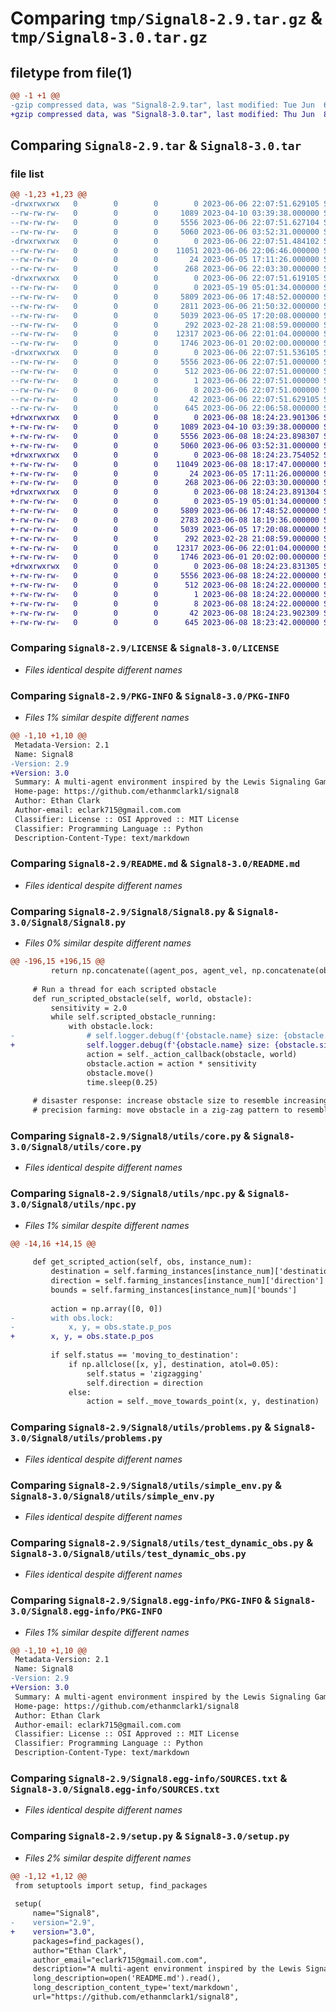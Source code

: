 # Comparing `tmp/Signal8-2.9.tar.gz` & `tmp/Signal8-3.0.tar.gz`

## filetype from file(1)

```diff
@@ -1 +1 @@
-gzip compressed data, was "Signal8-2.9.tar", last modified: Tue Jun  6 22:07:51 2023, max compression
+gzip compressed data, was "Signal8-3.0.tar", last modified: Thu Jun  8 18:24:23 2023, max compression
```

## Comparing `Signal8-2.9.tar` & `Signal8-3.0.tar`

### file list

```diff
@@ -1,23 +1,23 @@
-drwxrwxrwx   0        0        0        0 2023-06-06 22:07:51.629105 Signal8-2.9/
--rw-rw-rw-   0        0        0     1089 2023-04-10 03:39:38.000000 Signal8-2.9/LICENSE
--rw-rw-rw-   0        0        0     5556 2023-06-06 22:07:51.627104 Signal8-2.9/PKG-INFO
--rw-rw-rw-   0        0        0     5060 2023-06-06 03:52:31.000000 Signal8-2.9/README.md
-drwxrwxrwx   0        0        0        0 2023-06-06 22:07:51.484102 Signal8-2.9/Signal8/
--rw-rw-rw-   0        0        0    11051 2023-06-06 22:06:46.000000 Signal8-2.9/Signal8/Signal8.py
--rw-rw-rw-   0        0        0       24 2023-06-05 17:11:26.000000 Signal8-2.9/Signal8/__init__.py
--rw-rw-rw-   0        0        0      268 2023-06-06 22:03:30.000000 Signal8-2.9/Signal8/main.py
-drwxrwxrwx   0        0        0        0 2023-06-06 22:07:51.619105 Signal8-2.9/Signal8/utils/
--rw-rw-rw-   0        0        0        0 2023-05-19 05:01:34.000000 Signal8-2.9/Signal8/utils/__init__.py
--rw-rw-rw-   0        0        0     5809 2023-06-06 17:48:52.000000 Signal8-2.9/Signal8/utils/core.py
--rw-rw-rw-   0        0        0     2811 2023-06-06 21:50:32.000000 Signal8-2.9/Signal8/utils/npc.py
--rw-rw-rw-   0        0        0     5039 2023-06-05 17:20:08.000000 Signal8-2.9/Signal8/utils/problems.py
--rw-rw-rw-   0        0        0      292 2023-02-28 21:08:59.000000 Signal8-2.9/Signal8/utils/scenario.py
--rw-rw-rw-   0        0        0    12317 2023-06-06 22:01:04.000000 Signal8-2.9/Signal8/utils/simple_env.py
--rw-rw-rw-   0        0        0     1746 2023-06-01 20:02:00.000000 Signal8-2.9/Signal8/utils/test_dynamic_obs.py
-drwxrwxrwx   0        0        0        0 2023-06-06 22:07:51.536105 Signal8-2.9/Signal8.egg-info/
--rw-rw-rw-   0        0        0     5556 2023-06-06 22:07:51.000000 Signal8-2.9/Signal8.egg-info/PKG-INFO
--rw-rw-rw-   0        0        0      512 2023-06-06 22:07:51.000000 Signal8-2.9/Signal8.egg-info/SOURCES.txt
--rw-rw-rw-   0        0        0        1 2023-06-06 22:07:51.000000 Signal8-2.9/Signal8.egg-info/dependency_links.txt
--rw-rw-rw-   0        0        0        8 2023-06-06 22:07:51.000000 Signal8-2.9/Signal8.egg-info/top_level.txt
--rw-rw-rw-   0        0        0       42 2023-06-06 22:07:51.629105 Signal8-2.9/setup.cfg
--rw-rw-rw-   0        0        0      645 2023-06-06 22:06:58.000000 Signal8-2.9/setup.py
+drwxrwxrwx   0        0        0        0 2023-06-08 18:24:23.901306 Signal8-3.0/
+-rw-rw-rw-   0        0        0     1089 2023-04-10 03:39:38.000000 Signal8-3.0/LICENSE
+-rw-rw-rw-   0        0        0     5556 2023-06-08 18:24:23.898307 Signal8-3.0/PKG-INFO
+-rw-rw-rw-   0        0        0     5060 2023-06-06 03:52:31.000000 Signal8-3.0/README.md
+drwxrwxrwx   0        0        0        0 2023-06-08 18:24:23.754052 Signal8-3.0/Signal8/
+-rw-rw-rw-   0        0        0    11049 2023-06-08 18:17:47.000000 Signal8-3.0/Signal8/Signal8.py
+-rw-rw-rw-   0        0        0       24 2023-06-05 17:11:26.000000 Signal8-3.0/Signal8/__init__.py
+-rw-rw-rw-   0        0        0      268 2023-06-06 22:03:30.000000 Signal8-3.0/Signal8/main.py
+drwxrwxrwx   0        0        0        0 2023-06-08 18:24:23.891304 Signal8-3.0/Signal8/utils/
+-rw-rw-rw-   0        0        0        0 2023-05-19 05:01:34.000000 Signal8-3.0/Signal8/utils/__init__.py
+-rw-rw-rw-   0        0        0     5809 2023-06-06 17:48:52.000000 Signal8-3.0/Signal8/utils/core.py
+-rw-rw-rw-   0        0        0     2783 2023-06-08 18:19:36.000000 Signal8-3.0/Signal8/utils/npc.py
+-rw-rw-rw-   0        0        0     5039 2023-06-05 17:20:08.000000 Signal8-3.0/Signal8/utils/problems.py
+-rw-rw-rw-   0        0        0      292 2023-02-28 21:08:59.000000 Signal8-3.0/Signal8/utils/scenario.py
+-rw-rw-rw-   0        0        0    12317 2023-06-06 22:01:04.000000 Signal8-3.0/Signal8/utils/simple_env.py
+-rw-rw-rw-   0        0        0     1746 2023-06-01 20:02:00.000000 Signal8-3.0/Signal8/utils/test_dynamic_obs.py
+drwxrwxrwx   0        0        0        0 2023-06-08 18:24:23.831305 Signal8-3.0/Signal8.egg-info/
+-rw-rw-rw-   0        0        0     5556 2023-06-08 18:24:22.000000 Signal8-3.0/Signal8.egg-info/PKG-INFO
+-rw-rw-rw-   0        0        0      512 2023-06-08 18:24:22.000000 Signal8-3.0/Signal8.egg-info/SOURCES.txt
+-rw-rw-rw-   0        0        0        1 2023-06-08 18:24:22.000000 Signal8-3.0/Signal8.egg-info/dependency_links.txt
+-rw-rw-rw-   0        0        0        8 2023-06-08 18:24:22.000000 Signal8-3.0/Signal8.egg-info/top_level.txt
+-rw-rw-rw-   0        0        0       42 2023-06-08 18:24:23.902309 Signal8-3.0/setup.cfg
+-rw-rw-rw-   0        0        0      645 2023-06-08 18:23:42.000000 Signal8-3.0/setup.py
```

### Comparing `Signal8-2.9/LICENSE` & `Signal8-3.0/LICENSE`

 * *Files identical despite different names*

### Comparing `Signal8-2.9/PKG-INFO` & `Signal8-3.0/PKG-INFO`

 * *Files 1% similar despite different names*

```diff
@@ -1,10 +1,10 @@
 Metadata-Version: 2.1
 Name: Signal8
-Version: 2.9
+Version: 3.0
 Summary: A multi-agent environment inspired by the Lewis Signaling Game, featuring eight unique problem configurations with both static and dynamic obstacles.
 Home-page: https://github.com/ethanmclark1/signal8
 Author: Ethan Clark
 Author-email: eclark715@gmail.com.com
 Classifier: License :: OSI Approved :: MIT License
 Classifier: Programming Language :: Python
 Description-Content-Type: text/markdown
```

### Comparing `Signal8-2.9/README.md` & `Signal8-3.0/README.md`

 * *Files identical despite different names*

### Comparing `Signal8-2.9/Signal8/Signal8.py` & `Signal8-3.0/Signal8/Signal8.py`

 * *Files 0% similar despite different names*

```diff
@@ -196,15 +196,15 @@
         return np.concatenate((agent_pos, agent_vel, np.concatenate(observed_obstacles, axis=0), observed_goal))
             
     # Run a thread for each scripted obstacle
     def run_scripted_obstacle(self, world, obstacle):
         sensitivity = 2.0
         while self.scripted_obstacle_running:
             with obstacle.lock:
-                # self.logger.debug(f'{obstacle.name} size: {obstacle.size:}, position: {obstacle.state.p_pos}')
+                self.logger.debug(f'{obstacle.name} size: {obstacle.size:}, position: {obstacle.state.p_pos}')
                 action = self._action_callback(obstacle, world)
                 obstacle.action = action * sensitivity
                 obstacle.move()
                 time.sleep(0.25)
         
     # disaster response: increase obstacle size to resemble increasing size of fire
     # precision farming: move obstacle in a zig-zag pattern to resemble a tractor
```

### Comparing `Signal8-2.9/Signal8/utils/core.py` & `Signal8-3.0/Signal8/utils/core.py`

 * *Files identical despite different names*

### Comparing `Signal8-2.9/Signal8/utils/npc.py` & `Signal8-3.0/Signal8/utils/npc.py`

 * *Files 1% similar despite different names*

```diff
@@ -14,16 +14,15 @@
     
     def get_scripted_action(self, obs, instance_num):
         destination = self.farming_instances[instance_num]['destination']
         direction = self.farming_instances[instance_num]['direction']
         bounds = self.farming_instances[instance_num]['bounds']
         
         action = np.array([0, 0])
-        with obs.lock:
-            x, y, = obs.state.p_pos
+        x, y, = obs.state.p_pos
         
         if self.status == 'moving_to_destination':
             if np.allclose([x, y], destination, atol=0.05):
                 self.status = 'zigzagging'
                 self.direction = direction
             else:
                 action = self._move_towards_point(x, y, destination)
```

### Comparing `Signal8-2.9/Signal8/utils/problems.py` & `Signal8-3.0/Signal8/utils/problems.py`

 * *Files identical despite different names*

### Comparing `Signal8-2.9/Signal8/utils/simple_env.py` & `Signal8-3.0/Signal8/utils/simple_env.py`

 * *Files identical despite different names*

### Comparing `Signal8-2.9/Signal8/utils/test_dynamic_obs.py` & `Signal8-3.0/Signal8/utils/test_dynamic_obs.py`

 * *Files identical despite different names*

### Comparing `Signal8-2.9/Signal8.egg-info/PKG-INFO` & `Signal8-3.0/Signal8.egg-info/PKG-INFO`

 * *Files 1% similar despite different names*

```diff
@@ -1,10 +1,10 @@
 Metadata-Version: 2.1
 Name: Signal8
-Version: 2.9
+Version: 3.0
 Summary: A multi-agent environment inspired by the Lewis Signaling Game, featuring eight unique problem configurations with both static and dynamic obstacles.
 Home-page: https://github.com/ethanmclark1/signal8
 Author: Ethan Clark
 Author-email: eclark715@gmail.com.com
 Classifier: License :: OSI Approved :: MIT License
 Classifier: Programming Language :: Python
 Description-Content-Type: text/markdown
```

### Comparing `Signal8-2.9/Signal8.egg-info/SOURCES.txt` & `Signal8-3.0/Signal8.egg-info/SOURCES.txt`

 * *Files identical despite different names*

### Comparing `Signal8-2.9/setup.py` & `Signal8-3.0/setup.py`

 * *Files 2% similar despite different names*

```diff
@@ -1,12 +1,12 @@
 from setuptools import setup, find_packages
 
 setup(
     name="Signal8",
-    version="2.9",
+    version="3.0",
     packages=find_packages(),
     author="Ethan Clark",
     author_email="eclark715@gmail.com.com",
     description="A multi-agent environment inspired by the Lewis Signaling Game, featuring eight unique problem configurations with both static and dynamic obstacles.",
     long_description=open('README.md').read(),
     long_description_content_type='text/markdown',
     url="https://github.com/ethanmclark1/signal8",
```

